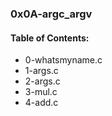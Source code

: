 ### 0x0A-argc_argv

#### Table of Contents:
* 0-whatsmyname.c
* 1-args.c
* 2-args.c
* 3-mul.c
* 4-add.c
